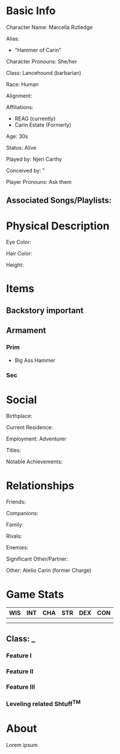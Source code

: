 # Basic Info
Character Name: Marcella Rutledge

Alias: 
 - "Hammer of Carin"

Character Pronouns: She/her

Class: Lancehound (barbarian)

Race: Human 

Alignment: 

Affiliations:
 - REAG (currently)
 - Carin Estate (Formerly)

Age: 30s

Status: Alive

Played by: Njeri Carthy

Conceived by: "

Player Pronouns: Ask them

Associated Songs/Playlists:
 - 

# Physical Description
Eye Color: 

Hair Color: 

Height: 

# Items
## Backstory important

## Armament
### Prim
 - Big Ass Hammer

### Sec
# Social
Birthplace: 

Current Residence: 

Employment: Adventurer 

Titles: 

Notable Achievements:

# Relationships
Friends: 

Companions: 

Family: 

Rivals: 

Enemies: 

Significant Other/Partner:

Other: Atelio Carin (former Charge)

# Game Stats
| WIS | INT | CHA | STR | DEX | CON |
| --- | --- | --- | --- | --- | --- |
|     |     |     |     |     |     |
|     |     |     |     |     |     |
## Class: _
### Feature I
### Feature II
### Feature III

### Leveling related Shtuff<sup>TM</sup>
# About
  Lorem ipsum

